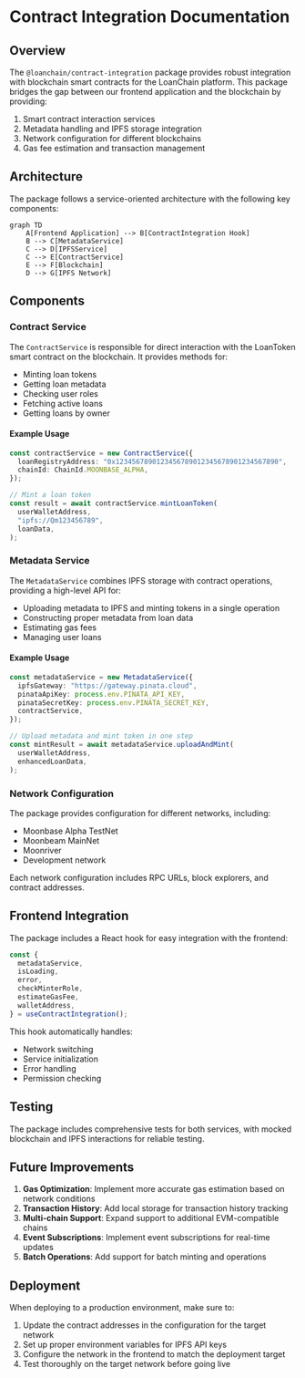 # Contract Integration Documentation

## Overview

The `@loanchain/contract-integration` package provides robust integration with blockchain smart contracts for the LoanChain platform. This package bridges the gap between our frontend application and the blockchain by providing:

1. Smart contract interaction services
2. Metadata handling and IPFS storage integration
3. Network configuration for different blockchains
4. Gas fee estimation and transaction management

## Architecture

The package follows a service-oriented architecture with the following key components:

```mermaid
graph TD
    A[Frontend Application] --> B[ContractIntegration Hook]
    B --> C[MetadataService]
    C --> D[IPFSService]
    C --> E[ContractService]
    E --> F[Blockchain]
    D --> G[IPFS Network]
```

## Components

### Contract Service

The `ContractService` is responsible for direct interaction with the LoanToken smart contract on the blockchain. It provides methods for:

- Minting loan tokens
- Getting loan metadata
- Checking user roles
- Fetching active loans
- Getting loans by owner

#### Example Usage

```typescript
const contractService = new ContractService({
  loanRegistryAddress: "0x1234567890123456789012345678901234567890",
  chainId: ChainId.MOONBASE_ALPHA,
});

// Mint a loan token
const result = await contractService.mintLoanToken(
  userWalletAddress,
  "ipfs://Qm123456789",
  loanData,
);
```

### Metadata Service

The `MetadataService` combines IPFS storage with contract operations, providing a high-level API for:

- Uploading metadata to IPFS and minting tokens in a single operation
- Constructing proper metadata from loan data
- Estimating gas fees
- Managing user loans

#### Example Usage

```typescript
const metadataService = new MetadataService({
  ipfsGateway: "https://gateway.pinata.cloud",
  pinataApiKey: process.env.PINATA_API_KEY,
  pinataSecretKey: process.env.PINATA_SECRET_KEY,
  contractService,
});

// Upload metadata and mint token in one step
const mintResult = await metadataService.uploadAndMint(
  userWalletAddress,
  enhancedLoanData,
);
```

### Network Configuration

The package provides configuration for different networks, including:

- Moonbase Alpha TestNet
- Moonbeam MainNet
- Moonriver
- Development network

Each network configuration includes RPC URLs, block explorers, and contract addresses.

## Frontend Integration

The package includes a React hook for easy integration with the frontend:

```typescript
const {
  metadataService,
  isLoading,
  error,
  checkMinterRole,
  estimateGasFee,
  walletAddress,
} = useContractIntegration();
```

This hook automatically handles:

- Network switching
- Service initialization
- Error handling
- Permission checking

## Testing

The package includes comprehensive tests for both services, with mocked blockchain and IPFS interactions for reliable testing.

## Future Improvements

1. **Gas Optimization**: Implement more accurate gas estimation based on network conditions
2. **Transaction History**: Add local storage for transaction history tracking
3. **Multi-chain Support**: Expand support to additional EVM-compatible chains
4. **Event Subscriptions**: Implement event subscriptions for real-time updates
5. **Batch Operations**: Add support for batch minting and operations

## Deployment

When deploying to a production environment, make sure to:

1. Update the contract addresses in the configuration for the target network
2. Set up proper environment variables for IPFS API keys
3. Configure the network in the frontend to match the deployment target
4. Test thoroughly on the target network before going live
